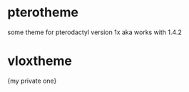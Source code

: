 # pterotheme
some theme for pterodactyl version 1x aka works with 1.4.2 

# vloxtheme
{my private one}
